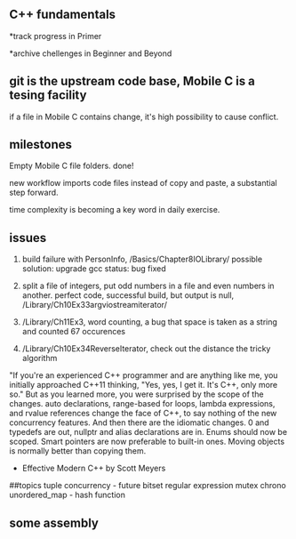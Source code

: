 ## C++ fundamentals

*track progress in Primer

*archive chellenges in Beginner and Beyond

## git is the upstream code base, Mobile C is a tesing facility

if a file in Mobile C contains change, it's high possibility to cause conflict.

## milestones

Empty Mobile C file folders. done!

new workflow imports code files instead of copy and paste, a substantial step forward.

time complexity is becoming a key word in daily exercise.

## issues

1. build failure with PersonInfo, /Basics/Chapter8IOLibrary/
possible solution: upgrade gcc
status: bug fixed

2. split a file of integers, put odd numbers in a file and even numbers in another.
perfect code, successful build, but output is null, /Library/Ch10Ex33argviostreamiterator/

3. /Library/Ch11Ex3, word counting, a bug that space is taken as a string and counted 67 occurences

4. /Library/Ch10Ex34ReverseIterator, check out the  distance the tricky algorithm 


"If you're an experienced C++ programmer and are anything like me, you initially approached C++11 thinking, "Yes, yes, I get it. It's C++, only more so." But as you learned more, you were surprised by the scope of the changes. auto declarations, range-based for loops, lambda expressions, and rvalue references change the face of C++, to say nothing of the new concurrency features. And then there are the idiomatic changes. 0 and typedefs are out, nullptr and alias declarations are in. Enums should now be scoped. Smart pointers are now preferable to built-in ones. Moving objects is normally better than copying them.
- Effective Modern C++ by Scott Meyers

##topics
tuple
concurrency - future
bitset
regular expression
mutex
chrono
unordered_map - hash function

## some assembly
